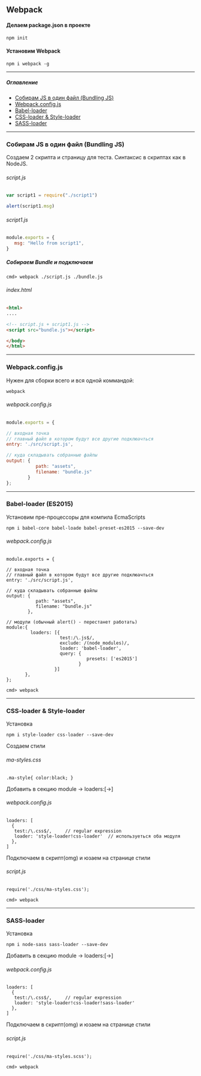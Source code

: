 ## Webpack

#### Делаем package.json в проекте 
```
npm init
```


#### Установим Webpack
```
npm i webpack -g
```

--- 
##### Оглавление

* [Собирам JS в один файл (Bundling JS)](#Собирам-JS-в-один-файл-bundling-JS)
* [Webpack.config.js](#webpackconfigjs)
* [Babel-loader](#babel-loader-es2015)
* [CSS-loader & Style-loader](#css-loader-style-loader)
* [SASS-loader](#sass-loader)


---

### Собирам JS в один файл (Bundling JS)

Создаем 2 скрипта и страницу для теста. Синтаксис в скриптах как в NodeJS.

###### script.js
```js
var script1 = require("./script1")

alert(script1.msg)

```

###### script1.js
```js
module.exports = {
   msg: "Hello from script1",
}
```

##### Собираем Bundle и подключаем
```
cmd> webpack ./script.js ./bundle.js
```

###### index.html
```html
<html>
....

<!-- script.js + script1.js -->
<script src="bundle.js"></script>

</body>
</html>
```

--- 

### Webpack.config.js
Нужен для сборки всего и вся одной коммандой:
```
webpack
```

###### webpack.config.js
```js
module.exports = {

// входная точка
// главный файл в котором будут все другие подклюачться
entry: './src/script.js',

// куда складывать собранные файлы
output: {
           path: "assets",
           filename: "bundle.js"
        }
};

```

--- 

### Babel-loader (ES2015)
Установим пре-процессоры для компила EcmaScripts 
```
npm i babel-core babel-loade babel-preset-es2015 --save-dev
```


###### webpack.config.js
```
module.exports = {

// входная точка
// главный файл в котором будут все другие подклюачться
entry: './src/script.js',

// куда складывать собранные файлы
output: {
           path: "assets",
           filename: "bundle.js"
        },

// модули (обычный alert() - перестанет работать)
module:{
         loaders: [{
                    test:/\.js$/,
                    exclude: /(node_modules)/,
                    loader: 'babel-loader',
                    query: {
                              presets: ['es2015']
                           }
                  }]
       },
};

```
```
cmd> webpack
```

--- 

### CSS-loader & Style-loader
Установка
```
npm i style-loader css-loader --save-dev
```

Создаем стили 
###### ma-styles.css
```styles
.ma-style{ color:black; }
```


Добавить в секцию module -> loaders:[->]
###### webpack.config.js
```
loaders: [
  {
   test:/\.css$/,     // regular expression
   loader: 'style-loader!css-loader'  // используеться оба модуля
  },
]
```

Подключаем в скрипт(omg) и юзаем на странице стили 
###### script.js
```
require('./css/ma-styles.css');
```
```
cmd> webpack
```

---

### SASS-loader
Установка
```
npm i node-sass sass-loader --save-dev
```

Добавить в секцию module -> loaders:[->]
###### webpack.config.js
```
loaders: [
  {
   test:/\.css$/,     // regular expression
   loader: 'style-loader!css-loader!sass-loader'  
  },
]
```

Подключаем в скрипт(omg) и юзаем на странице стили 
###### script.js
```
require('./css/ma-styles.scss');
```
```
cmd> webpack
```



